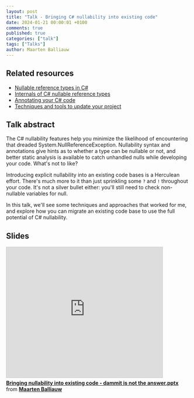 ```yaml
---
layout: post
title: "Talk - Bringing C# nullability into existing code"
date: 2024-01-21 00:00:01 +0100
comments: true
published: true
categories: ["talk"]
tags: ["Talks"]
author: Maarten Balliauw
---
```


## Related resources

* [Nullable reference types in C#](https://blog.maartenballiauw.be/post/2022/04/11/nullable-reference-types-in-csharp-migrating-to-nullable-reference-types-part-1.html)
* [Internals of C# nullable reference types](https://blog.maartenballiauw.be/post/2022/04/19/internals-of-csharp-nullable-reference-types-migrating-to-nullable-reference-types-part-2.html)
* [Annotating your C# code](https://blog.maartenballiauw.be/post/2022/04/25/annotating-your-csharp-code-migrating-to-nullable-reference-types-part-3.html)
* [Techniques and tools to update your project](https://blog.maartenballiauw.be/post/2022/05/03/techniques-and-tools-to-update-your-csharp-project-migrating-to-nullable-reference-types-part-4.html)

## Talk abstract

The C# nullability features help you minimize the likelihood of encountering that dreaded System.NullReferenceException. Nullability syntax and annotations give hints as to whether a type can be nullable or not, and better static analysis is available to catch unhandled nulls while developing your code. What's not to like?

Introducing explicit nullability into an existing code bases is a Herculean effort. There's much more to it than just sprinkling some `?` and `!` throughout your code. It's not a silver bullet either: you'll still need to check non-nullable variables for null.

In this talk, we'll see some techniques and approaches that worked for me, and explore how you can migrate an existing code base to use the full potential of C# nullability.

## Slides

<iframe src="https://www.slideshare.net/slideshow/embed_code/key/lFAk5PLSyPUFyS" width="427" height="356" frameborder="0" marginwidth="0" marginheight="0" scrolling="no" style="border:1px solid #CCC; border-width:1px; margin-bottom:5px; max-width: 100%;" allowfullscreen> </iframe> <div style="margin-bottom:5px"> <strong> <a href="https://www.slideshare.net/slideshows/bringing-nullability-into-existing-code-dammit-is-not-the-answerpptx/266340216" title="Bringing nullability into existing code - dammit is not the answer.pptx" target="_blank">Bringing nullability into existing code - dammit is not the answer.pptx</a> </strong> from <strong><a href="https://www.slideshare.net/maartenba" target="_blank">Maarten Balliauw</a></strong> </div>